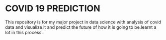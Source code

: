 # COVID 19 PREDICTION 
This repository is for my major project in data science with analysis of covid data and visualize it and predict the future of how it is going to be.learnt a lot in this process.  
